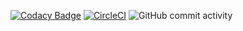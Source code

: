 [![Codacy Badge](https://api.codacy.com/project/badge/Grade/e8522c76d65746e89f75c48cab6c446e)](https://app.codacy.com/gh/cbendot/ci-script?utm_source=github.com&utm_medium=referral&utm_content=cbendot/ci-script&utm_campaign=Badge_Grade_Settings)
[![CircleCI](https://dl.circleci.com/status-badge/img/gh/cbendot/ci-script/tree/msm-4.14.svg?style=svg)](https://dl.circleci.com/status-badge/redirect/gh/cbendot/ci-script/tree/msm-4.14) ![GitHub commit activity](https://img.shields.io/github/commit-activity/m/cbendot/ci-script)